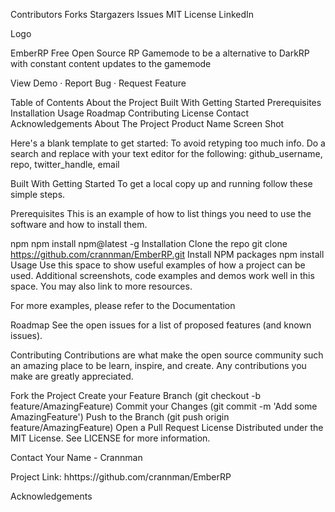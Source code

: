 Contributors Forks Stargazers Issues MIT License LinkedIn


Logo

EmberRP
Free Open Source RP Gamemode to be a alternative to DarkRP with constant content updates to the gamemode

View Demo · Report Bug · Request Feature

Table of Contents
About the Project
Built With
Getting Started
Prerequisites
Installation
Usage
Roadmap
Contributing
License
Contact
Acknowledgements
About The Project
Product Name Screen Shot

Here's a blank template to get started: To avoid retyping too much info. Do a search and replace with your text editor for the following: github_username, repo, twitter_handle, email

Built With
Getting Started
To get a local copy up and running follow these simple steps.

Prerequisites
This is an example of how to list things you need to use the software and how to install them.

npm
npm install npm@latest -g
Installation
Clone the repo
git clone https://github.com/crannman/EmberRP.git
Install NPM packages
npm install
Usage
Use this space to show useful examples of how a project can be used. Additional screenshots, code examples and demos work well in this space. You may also link to more resources.

For more examples, please refer to the Documentation

Roadmap
See the open issues for a list of proposed features (and known issues).

Contributing
Contributions are what make the open source community such an amazing place to be learn, inspire, and create. Any contributions you make are greatly appreciated.

Fork the Project
Create your Feature Branch (git checkout -b feature/AmazingFeature)
Commit your Changes (git commit -m 'Add some AmazingFeature')
Push to the Branch (git push origin feature/AmazingFeature)
Open a Pull Request
License
Distributed under the MIT License. See LICENSE for more information.

Contact
Your Name - Crannman

Project Link: hhttps://github.com/crannman/EmberRP

Acknowledgements

